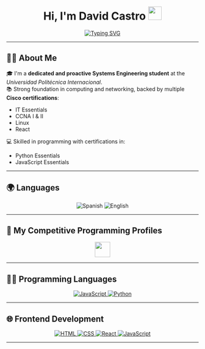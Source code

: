<h1 align="center">
  Hi, I'm David Castro 
  <img src="https://media.giphy.com/media/hvRJCLFzcasrR4ia7z/giphy.gif" width="35">
</h1>

<p align="center">
  <a href="#">
    <img src="https://readme-typing-svg.herokuapp.com?font=Time+New+Roman&color=%23C8BE25&size=25&center=true&vCenter=true&width=600&height=100&lines=Computer+Engineering+Student;Passionate+about+Tech+and+Learning;I+code,+therefore+I+am" alt="Typing SVG">
  </a>
</p>

---

## 👨‍💻 About Me

🎓 I'm a **dedicated and proactive Systems Engineering student** at the *Universidad Politécnica Internacional*.  
📚 Strong foundation in computing and networking, backed by multiple **Cisco certifications**:  
- IT Essentials  
- CCNA I & II  
- Linux  
- React  

💻 Skilled in programming with certifications in:  
- Python Essentials  
- JavaScript Essentials

---

## 🌍 Languages

<p align="center">
  <img src="https://img.shields.io/badge/Spanish-Native-red?style=plastic&logo=googletranslate&logoColor=white" alt="Spanish">
  <img src="https://img.shields.io/badge/English-Intermediate-blue?style=plastic&logo=googletranslate&logoColor=white" alt="English">
</p>

---

## 🧠 My Competitive Programming Profiles

<p align="center">
  <img src="https://github.com/7oSkaaa/7oSkaaa/blob/main/Images/competitive_programming_profile.png?raw=true" width="40">
  <!-- Aquí podrías incluir tus enlaces de perfiles como Codeforces, LeetCode, HackerRank, etc. -->
</p>

---

## 🧑‍💻 Programming Languages

<p align="center">
  <a href="https://developer.mozilla.org/en-US/docs/Web/JavaScript" target="_blank">
    <img alt="JavaScript" src="https://img.shields.io/badge/JavaScript-%23F7DF1E.svg?style=plastic&logo=javascript&logoColor=black">
  </a>
  <a href="https://www.python.org" target="_blank">
    <img alt="Python" src="https://img.shields.io/badge/Python-%2314354C.svg?style=plastic&logo=python&logoColor=white">
  </a>
</p>

---

## 🌐 Frontend Development

<p align="center"> 
  <a href="https://developer.mozilla.org/en-US/docs/Web/HTML" target="_blank"> 
    <img alt="HTML" src="https://img.shields.io/badge/HTML5-%23E34F26.svg?style=plastic&logo=html5&logoColor=white">
  </a>   
  <a href="https://developer.mozilla.org/en-US/docs/Web/CSS" target="_blank">
    <img alt="CSS" src="https://img.shields.io/badge/CSS3-%231572B6.svg?style=plastic&logo=css3&logoColor=white">
  </a> 
  <a href="https://react.dev/" target="_blank">
    <img alt="React" src="https://img.shields.io/badge/React-%2361DAFB.svg?style=plastic&logo=React&logoColor=black">
  </a>
  <a href="https://developer.mozilla.org/en-US/docs/Web/JavaScript" target="_blank"> 
    <img alt="JavaScript" src="https://img.shields.io/badge/JavaScript-%23F7DF1E.svg?style=plastic&logo=javascript&logoColor=black">
  </a>
</p>

---

